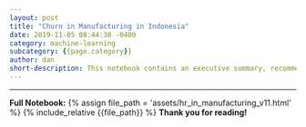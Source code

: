 ```yaml
---
layout: post
title: "Churn in Manufacturing in Indonesia"
date: 2019-11-05 08:44:38 -0400
category: machine-learning
subcategory: {{page.category}}
author: dan
short-description: This notebook contains an executive summary, recommendations to reduce churn for an Indonesian manufacturing company.
---
```


-----

**Full Notebook:**
{% assign file_path = 'assets/hr_in_manufacturing_v11.html' %}
{% include_relative {{file_path}} %}
**Thank you for reading!**
